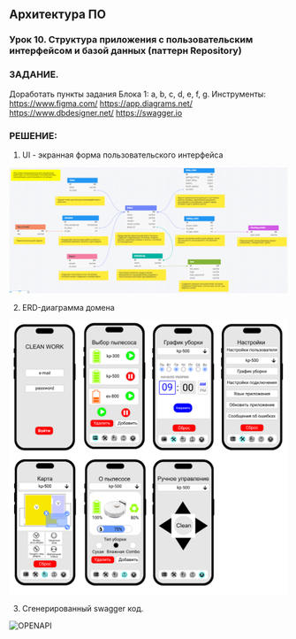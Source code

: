 ## Архитектура ПО

### Урок 10. Структура приложения с пользовательским интерфейсом и базой данных (паттерн Repository)

### ЗАДАНИЕ.
Доработать пункты задания Блока 1: a, b, c, d, e, f, g.
Инструменты:
https://www.figma.com/
https://app.diagrams.net/
https://www.dbdesigner.net/
https://swagger.io

### РЕШЕНИЕ:

1) UI - экранная форма пользовательского интерфейса

![UI](src/01.png)

2) ERD-диаграмма домена 

![ERD](src/02.png)

3) Сгенерированный swagger код.

![OPENAPI](src/openapi.yaml)
